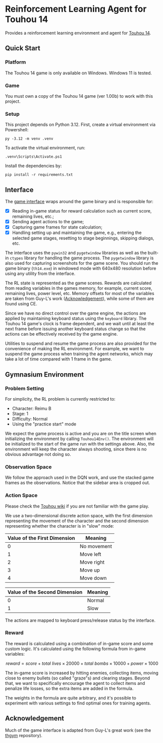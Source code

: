 # Reinforcement Learning Agent for Touhou 14

Provides a reinforcement learning environment and agent for [Touhou 14](https://en.touhouwiki.net/wiki/Double_Dealing_Character).

## Quick Start

### Platform

The Touhou 14 game is only available on Windows. Windows 11 is tested.

### Game

You must own a copy of the Touhou 14 game (ver 1.00b) to work with this project.

### Setup

This project depends on Python 3.12. First, create a virtual environment via Powershell:

```shell
py -3.12 -m venv .venv
```

To activate the virtual environment, run:

```shell
.venv\Scripts\Activate.ps1
```

Install the dependencies by:

```shell
pip install -r requirements.txt
```

## Interface

The [game interface](./interface.py) wraps around the game binary and is responsible for:

- [x] Reading in-game status for reward calculation such as current score, remaining lives, etc.;
- [x] Sending agent actions to the game;
- [x] Capturing game frames for state calculation;
- [x] Handling setting up and maintaining the game, e.g., entering the selected game stages, resetting to stage beginnings, skipping dialogs, etc.

The interface uses the `pywin32` and `pygetwindow` libraries as well as the built-in `ctypes` library for handling the game process. The `pygetwindow` library is also used for capturing screenshots for the game scene. You should run the game binary (`th14.exe`) in windowed mode with 640x480 resolution before using any utility from the interface.

The RL state is represented as the game scenes. Rewards are calculated from reading variables in the games memory, for example, current score, remaining lives, power level, etc. Memory offsets for most of the variables are taken from Guy-L's work ([Acknowledgement](#acknowledgement)), while some of them are found using CE.

Since we have no direct control over the game engine, the actions are applied by maintaining keyboard status using the `keyboard` library. The Touhou 14 game's clock is frame dependent, and we wait until at least the next frame before issuing another keyboard status change so that the actions can be effectively received by the game engine.

Utilities to suspend and resume the game process are also provided for the convenience of making the RL environment. For example, we want to suspend the game process when training the agent networks, which may take a lot of time compared with 1 frame in the game.

## Gymnasium Environment

### Problem Setting

For simplicity, the RL problem is currently restricted to:

- Character: Reimu B
- Stage: 1
- Difficulty: Normal
- Using the "practice start" mode

We expect the game process is active and you are on the title screen when initializing the environment by calling `Touhou14Env()`. The environment will be initialized to the start of the game run with the settings above. Also, the environment will keep the character always shooting, since there is no obvious advantage not doing so.

### Observation Space

We follow the approach used in the DQN work, and use the stacked game frames as the observations. Notice that the sidebar area is cropped out.

### Action Space

Please check the [Touhou wiki](https://en.touhouwiki.net/wiki/Double_Dealing_Character/Gameplay) if you are not familiar with the game play.

We use a two-dimensional discrete action space, with the first dimension representing the movement of the character and the second dimension representing whether the character is in "slow" mode:

| Value of the First Dimension | Meaning     |
| ---------------------------- | ----------- |
| 0                            | No movement |
| 1                            | Move left   |
| 2                            | Move right  |
| 3                            | Move up     |
| 4                            | Move down   |

| Value of the Second Dimension | Meaning |
| ----------------------------- | ------- |
| 0                             | Normal  |
| 1                             | Slow    |

The actions are mapped to keyboard press/release status by the interface.

### Reward

The reward is calculated using a combination of in-game score and some custom logic. It's calculated using the following formula from in-game variables:

$$ reward = score + total \ lives \times 20000 + total \ bombs \times 10000 + power \times 1000 $$

The in-game score is increased by hitting enemies, collecting items, moving close to enemy bullets (so called "graze"s) and clearing stages. Beyond that, we want to specifically encourage the agent to collect items and penalize life losses, so the extra items are added in the formula.

The weights in the formula are quite arbitrary, and it's possible to experiment with various settings to find optimal ones for training agents.

## Acknowledgement

Much of the game interface is adapted from Guy-L's great work (see the [thgym](https://github.com/Guy-L/thgym/tree/master) repository).
